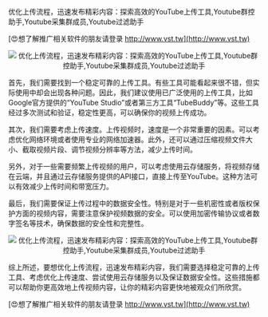 优化上传流程，迅速发布精彩内容：探索高效的YouTube上传工具,Youtube群控助手,Youtube采集群成员,Youtube过滤助手

[😍想了解推广相关软件的朋友请登录 http://www.vst.tw](http://www.vst.tw)

 <center><img src="https://vst.tw/MP4/tuiguang/png/7.png" alt="优化上传流程，迅速发布精彩内容：探索高效的YouTube上传工具,Youtube群控助手,Youtube采集群成员,Youtube过滤助手"></center>

首先，我们需要找到一个稳定可靠的上传工具。有些工具可能看起来很不错，但实际使用中却会出现各种问题。因此，我们建议使用已广泛使用的上传工具，比如Google官方提供的“YouTube Studio”或者第三方工具“TubeBuddy”等。这些工具经过多次测试和验证，稳定性更高，可以确保你的视频上传成功。

其次，我们需要考虑上传速度。上传视频时，速度是一个非常重要的因素。可以考虑优化网络环境或者使用专业的网络加速器。此外，还可以通过压缩视频文件大小、截取视频片段、调节视频分辨率等方法，减少上传时间。

另外，对于一些需要频繁上传视频的用户，可以考虑使用云存储服务，将视频存储在云端，并且通过云存储服务提供的API接口，直接上传至YouTube。这种方法可以有效减少上传时间和带宽压力。

最后，我们需要保证上传过程中的数据安全性。特别是对于一些机密性或者版权保护方面的视频内容，需要注意保护视频数据的安全。可以使用加密传输协议或者数字签名等技术，确保数据的安全性和完整性。

 <center><img src="https://vst.tw/MP4/tuiguang/png/2.png" alt="优化上传流程，迅速发布精彩内容：探索高效的YouTube上传工具,Youtube群控助手,Youtube采集群成员,Youtube过滤助手"></center>

综上所述，要想优化上传流程，迅速发布精彩内容，我们需要选择稳定可靠的上传工具、考虑优化上传速度、尝试使用云存储服务以及保证数据安全性。这些措施都可以帮助你更高效地上传视频内容，让你的精彩内容更快地被观众们所欣赏。

[😍想了解推广相关软件的朋友请登录 http://www.vst.tw](http://www.vst.tw)



